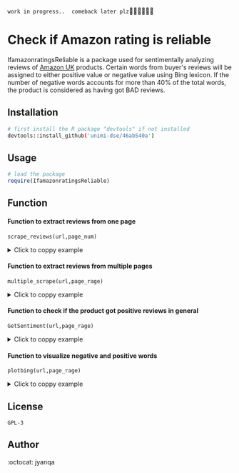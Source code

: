 ``work in progress..``
`` ``
`` comeback later plz ``:woman_technologist::woman_technologist::woman_technologist:

# Check if Amazon rating is reliable

IfamazonratingsReliable is a package used for sentimentally analyzing reviews of [Amazon UK](https://www.amazon.co.uk "Go to Amazon UK now") products. Certain words from buyer's reviews will be assigned to either positive value or negative value using Bing lexicon. If the number of negative words accounts for more than 40% of the total words, the product is considered as having got BAD reviews.


## Installation

```bash
# first install the R package "devtools" if not installed
devtools::install_github('unimi-dse/46ab540a')
```

## Usage

```R
# load the package
require(IfamazonratingsReliable)
```

## Function

#### Function to extract reviews from one page
```
scrape_reviews(url,page_num)
```
 <details>
  <summary>Click to coppy example </summary>
  scrape_reviews('https://www.amazon.co.uk/find-PHRL3236-Mens-Jumpers-Off-White/dp/B004I8VJ1Y?pf_rd_p=190f0313-4dcb-4239-b2ce-39f9d6bd3b5c&pd_rd_wg=NzF31&pf_rd_r=WJ0HCRPD99CTHV8XN0K0&ref_=pd_gw_unk&pd_rd_w=yoPcr&pd_rd_r=2a39592b-aee9-47b5-a65e-862257e0f4df&th=1',10)
</details> 




#### Function to extract reviews from multiple pages
  ```
  multiple_scrape(url,page_rage)
  ```
   <details>
  <summary>Click to coppy example </summary>
  multiple_scrape('https://www.amazon.co.uk/find-PHRL3236-Mens-Jumpers-Off-White/dp/B004I8VJ1Y?pf_rd_p=190f0313-4dcb-4239-b2ce-39f9d6bd3b5c&pd_rd_wg=NzF31&pf_rd_r=WJ0HCRPD99CTHV8XN0K0&ref_=pd_gw_unk&pd_rd_w=yoPcr&pd_rd_r=2a39592b-aee9-47b5-a65e-862257e0f4df&th=1',1:4)
</details> 


#### Function to check if the product got positive reviews in general
``` 
GetSentiment(url,page_rage)
```
 <details>
  <summary>Click to coppy example </summary>
 GetSentiment('https://www.amazon.co.uk/find-PHRL3236-Mens-Jumpers-Off-White/dp/B004I8VJ1Y?pf_rd_p=190f0313-4dcb-4239-b2ce-39f9d6bd3b5c&pd_rd_wg=NzF31&pf_rd_r=WJ0HCRPD99CTHV8XN0K0&ref_=pd_gw_unk&pd_rd_w=yoPcr&pd_rd_r=2a39592b-aee9-47b5-a65e-862257e0f4df&th=1',1:2)
</details> 

#### Function to visualize negative and positive words
``` 
plotbing(url,page_rage)
```
 <details>
  <summary>Click to coppy example </summary>
  plotbing('https://www.amazon.co.uk/find-PHRL3236-Mens-Jumpers-Off-White/dp/B004I8VJ1Y?pf_rd_p=190f0313-4dcb-4239-b2ce-39f9d6bd3b5c&pd_rd_wg=NzF31&pf_rd_r=WJ0HCRPD99CTHV8XN0K0&ref_=pd_gw_unk&pd_rd_w=yoPcr&pd_rd_r=2a39592b-aee9-47b5-a65e-862257e0f4df&th=1',1:4)
</details> 

## License
``GPL-3``
## Author
:octocat: jyanqa

<i class="fab fa-stack-overflow"></i> 



